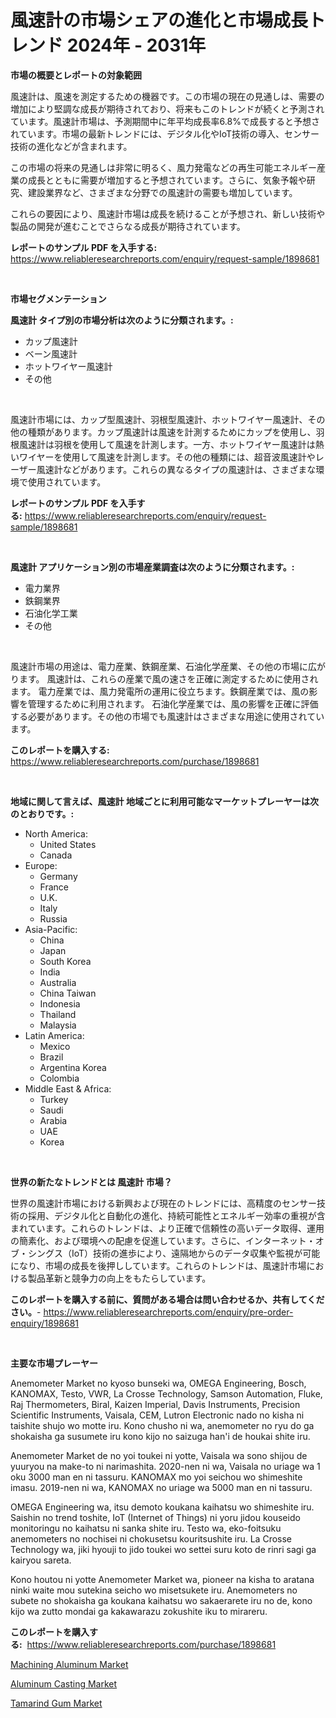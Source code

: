 <p><h1>風速計の市場シェアの進化と市場成長トレンド 2024年 - 2031年</h1></p><p><strong>市場の概要とレポートの対象範囲</strong></p>
<p><p>風速計は、風速を測定するための機器です。この市場の現在の見通しは、需要の増加により堅調な成長が期待されており、将来もこのトレンドが続くと予測されています。風速計市場は、予測期間中に年平均成長率6.8%で成長すると予想されています。市場の最新トレンドには、デジタル化やIoT技術の導入、センサー技術の進化などが含まれます。</p><p>この市場の将来の見通しは非常に明るく、風力発電などの再生可能エネルギー産業の成長とともに需要が増加すると予想されています。さらに、気象予報や研究、建設業界など、さまざまな分野での風速計の需要も増加しています。</p><p>これらの要因により、風速計市場は成長を続けることが予想され、新しい技術や製品の開発が進むことでさらなる成長が期待されています。</p></p>
<p><strong>レポートのサンプル PDF を入手する:</strong> <a href="https://www.reliableresearchreports.com/enquiry/request-sample/1898681">https://www.reliableresearchreports.com/enquiry/request-sample/1898681</a></p>
<p>&nbsp;</p>
<p><strong>市場セグメンテーション</strong></p>
<p><strong>風速計 タイプ別の市場分析は次のように分類されます。:</strong></p>
<p><ul><li>カップ風速計</li><li>ベーン風速計</li><li>ホットワイヤー風速計</li><li>その他</li></ul></p>
<p>&nbsp;</p>
<p><p>風速計市場には、カップ型風速計、羽根型風速計、ホットワイヤー風速計、その他の種類があります。カップ風速計は風速を計測するためにカップを使用し、羽根風速計は羽根を使用して風速を計測します。一方、ホットワイヤー風速計は熱いワイヤーを使用して風速を計測します。その他の種類には、超音波風速計やレーザー風速計などがあります。これらの異なるタイプの風速計は、さまざまな環境で使用されています。</p></p>
<p><strong>レポートのサンプル PDF を入手する:</strong>&nbsp;<a href="https://www.reliableresearchreports.com/enquiry/request-sample/1898681">https://www.reliableresearchreports.com/enquiry/request-sample/1898681</a></p>
<p>&nbsp;</p>
<p><strong> 風速計 アプリケーション別の市場産業調査は次のように分類されます。:</strong></p>
<p><ul><li>電力業界</li><li>鉄鋼業界</li><li>石油化学工業</li><li>その他</li></ul></p>
<p>&nbsp;</p>
<p><p>風速計市場の用途は、電力産業、鉄鋼産業、石油化学産業、その他の市場に広がります。 風速計は、これらの産業で風の速さを正確に測定するために使用されます。 電力産業では、風力発電所の運用に役立ちます。鉄鋼産業では、風の影響を管理するために利用されます。 石油化学産業では、風の影響を正確に評価する必要があります。その他の市場でも風速計はさまざまな用途に使用されています。</p></p>
<p><strong>このレポートを購入する:</strong>&nbsp; <a href="https://www.reliableresearchreports.com/purchase/1898681">https://www.reliableresearchreports.com/purchase/1898681</a></p>
<p>&nbsp;</p>
<p><strong>地域に関して言えば、風速計 地域ごとに利用可能なマーケットプレーヤーは次のとおりです。:</strong></p>
<p><ul>
    <li>
        North America:
        <ul>
            <li>United States</li>
            <li>Canada</li>
        </ul>
    </li>
    <li>
        Europe:
        <ul>
            <li>Germany</li>
            <li>France</li>
            <li>U.K.</li>
            <li>Italy</li>
            <li>Russia</li>
        </ul>
    </li>
    <li>
        Asia-Pacific:
        <ul>
            <li>China</li>
            <li>Japan</li>
            <li>South Korea</li>
            <li>India</li>
            <li>Australia</li>
            <li>China Taiwan</li>
            <li>Indonesia</li>
            <li>Thailand</li>
            <li>Malaysia</li>
        </ul>
    </li>
    <li>
        Latin America:
        <ul>
            <li>Mexico</li>
            <li>Brazil</li>
            <li>Argentina Korea</li>
            <li>Colombia</li>
        </ul>
    </li>
    <li>
        Middle East & Africa:
        <ul>
            <li>Turkey</li>
            <li>Saudi</li>
            <li>Arabia</li>
            <li>UAE</li>
            <li>Korea</li>
        </ul>
    </li>
    </ul></p>
<p>&nbsp;</p>
<p><strong>世界の新たなトレンドとは 風速計 市場？</strong></p>
<p><p>世界の風速計市場における新興および現在のトレンドには、高精度のセンサー技術の採用、デジタル化と自動化の進化、持続可能性とエネルギー効率の重視が含まれています。これらのトレンドは、より正確で信頼性の高いデータ取得、運用の簡素化、および環境への配慮を促進しています。さらに、インターネット・オブ・シングス（IoT）技術の進歩により、遠隔地からのデータ収集や監視が可能になり、市場の成長を後押ししています。これらのトレンドは、風速計市場における製品革新と競争力の向上をもたらしています。</p></p>
<p><strong>このレポートを購入する前に、質問がある場合は問い合わせるか、共有してください。</strong>- <a href="https://www.reliableresearchreports.com/enquiry/pre-order-enquiry/1898681">https://www.reliableresearchreports.com/enquiry/pre-order-enquiry/1898681</a></p>
<p>&nbsp;</p>
<p><strong>主要な市場プレーヤー</strong></p>
<p><p>Anemometer Market no kyoso bunseki wa, OMEGA Engineering, Bosch, KANOMAX, Testo, VWR, La Crosse Technology, Samson Automation, Fluke, Raj Thermometers, Biral, Kaizen Imperial, Davis Instruments, Precision Scientific Instruments, Vaisala, CEM, Lutron Electronic nado no kisha ni taishite shujo wo motte iru. Kono chusho ni wa, anemometer no ryu do ga shokaisha ga susumete iru kono kijo no saizuga han'i de houkai shite iru. </p><p>Anemometer Market de no yoi toukei ni yotte, Vaisala wa sono shijou de yuuryou na make-to ni narimashita. 2020-nen ni wa, Vaisala no uriage wa 1 oku 3000 man en ni tassuru. KANOMAX mo yoi seichou wo shimeshite imasu. 2019-nen ni wa, KANOMAX no uriage wa 5000 man en ni tassuru. </p><p>OMEGA Engineering wa, itsu demoto koukana kaihatsu wo shimeshite iru. Saishin no trend toshite, IoT (Internet of Things) ni yoru jidou kouseido monitoringu no kaihatsu ni sanka shite iru. Testo wa, eko-foitsuku anemometers no nochisei ni chokusetsu kouritsushite iru. La Crosse Technology wa, jiki hyouji to jido toukei wo settei suru koto de rinri sagi ga kairyou sareta. </p><p>Kono houtou ni yotte Anemometer Market wa, pioneer na kisha to aratana ninki waite mou sutekina seicho wo misetsukete iru. Anemometers no subete no shokaisha ga koukana kaihatsu wo sakaerarete iru no de, kono kijo wa zutto mondai ga kakawarazu zokushite iku to mirareru.</p></p>
<p><strong>このレポートを購入する:</strong>&nbsp;&nbsp;<a href="https://www.reliableresearchreports.com/purchase/1898681">https://www.reliableresearchreports.com/purchase/1898681</a></p>
<p><p><a href="https://github.com/Sinjinluong3e0awx2m195k76/Market-Research-Report-List-1/blob/main/machining-aluminum-market.md">Machining Aluminum Market</a></p><p><a href="https://github.com/shotows/Market-Research-Report-List-1/blob/main/aluminum-casting-market.md">Aluminum Casting Market</a></p><p><a href="https://github.com/beatblasta/Market-Research-Report-List-2/blob/main/tamarind-gum-market.md">Tamarind Gum Market</a></p></p>